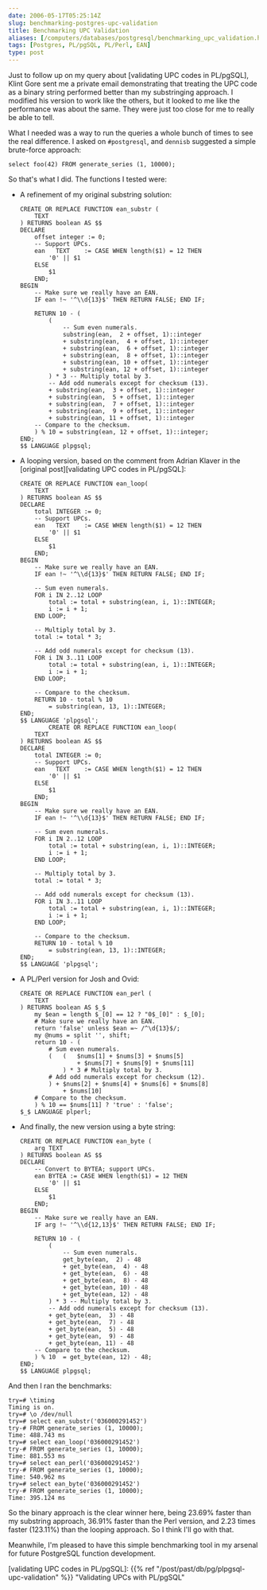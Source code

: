 ```yaml
--- 
date: 2006-05-17T05:25:14Z
slug: benchmarking-postgres-upc-validation
title: Benchmarking UPC Validation
aliases: [/computers/databases/postgresql/benchmarking_upc_validation.html]
tags: [Postgres, PL/pgSQL, PL/Perl, EAN]
type: post
---
```


Just to follow up on my query about [validating UPC codes in PL/pgSQL], Klint
Gore sent me a private email demonstrating that treating the UPC code as a
binary string performed better than my substringing approach. I modified his
version to work like the others, but it looked to me like the performance was
about the same. They were just too close for me to really be able to tell.

What I needed was a way to run the queries a whole bunch of times to see the
real difference. I asked on `#postgresql`, and `dennisb` suggested a simple
brute-force approach:

    select foo(42) FROM generate_series (1, 10000);

So that's what I did. The functions I tested were:

-   A refinement of my original substring solution:

    ``` plpgsql
    CREATE OR REPLACE FUNCTION ean_substr (
        TEXT
    ) RETURNS boolean AS $$
    DECLARE
        offset integer := 0;
        -- Support UPCs.
        ean   TEXT    := CASE WHEN length($1) = 12 THEN
            '0' || $1
        ELSE
            $1
        END;
    BEGIN
        -- Make sure we really have an EAN.
        IF ean !~ '^\\d{13}$' THEN RETURN FALSE; END IF;

        RETURN 10 - (
            (
                -- Sum even numerals.
                substring(ean,  2 + offset, 1)::integer
                + substring(ean,  4 + offset, 1)::integer
                + substring(ean,  6 + offset, 1)::integer
                + substring(ean,  8 + offset, 1)::integer
                + substring(ean, 10 + offset, 1)::integer
                + substring(ean, 12 + offset, 1)::integer
            ) * 3 -- Multiply total by 3.
            -- Add odd numerals except for checksum (13).
            + substring(ean,  3 + offset, 1)::integer
            + substring(ean,  5 + offset, 1)::integer
            + substring(ean,  7 + offset, 1)::integer
            + substring(ean,  9 + offset, 1)::integer
            + substring(ean, 11 + offset, 1)::integer
        -- Compare to the checksum.
        ) % 10 = substring(ean, 12 + offset, 1)::integer;
    END;
    $$ LANGUAGE plpgsql;
    ```

-   A looping version, based on the comment from Adrian Klaver in the [original
    post][validating UPC codes in PL/pgSQL]:

    ``` plpgsql
    CREATE OR REPLACE FUNCTION ean_loop(
        TEXT
    ) RETURNS boolean AS $$
    DECLARE
        total INTEGER := 0;
        -- Support UPCs.
        ean   TEXT    := CASE WHEN length($1) = 12 THEN
            '0' || $1
        ELSE
            $1
        END;
    BEGIN
        -- Make sure we really have an EAN.
        IF ean !~ '^\\d{13}$' THEN RETURN FALSE; END IF;

        -- Sum even numerals.
        FOR i IN 2..12 LOOP
            total := total + substring(ean, i, 1)::INTEGER;
            i := i + 1;
        END LOOP;

        -- Multiply total by 3.
        total := total * 3;

        -- Add odd numerals except for checksum (13).
        FOR i IN 3..11 LOOP
            total := total + substring(ean, i, 1)::INTEGER;
            i := i + 1;
        END LOOP;

        -- Compare to the checksum.
        RETURN 10 - total % 10
            = substring(ean, 13, 1)::INTEGER;
    END;
    $$ LANGUAGE 'plpgsql';
            CREATE OR REPLACE FUNCTION ean_loop(
        TEXT
    ) RETURNS boolean AS $$
    DECLARE
        total INTEGER := 0;
        -- Support UPCs.
        ean   TEXT    := CASE WHEN length($1) = 12 THEN
            '0' || $1
        ELSE
            $1
        END;
    BEGIN
        -- Make sure we really have an EAN.
        IF ean !~ '^\\d{13}$' THEN RETURN FALSE; END IF;

        -- Sum even numerals.
        FOR i IN 2..12 LOOP
            total := total + substring(ean, i, 1)::INTEGER;
            i := i + 1;
        END LOOP;

        -- Multiply total by 3.
        total := total * 3;

        -- Add odd numerals except for checksum (13).
        FOR i IN 3..11 LOOP
            total := total + substring(ean, i, 1)::INTEGER;
            i := i + 1;
        END LOOP;

        -- Compare to the checksum.
        RETURN 10 - total % 10
            = substring(ean, 13, 1)::INTEGER;
    END;
    $$ LANGUAGE 'plpgsql';
    ```

-   A PL/Perl version for Josh and Ovid:

    ``` plpgsql
    CREATE OR REPLACE FUNCTION ean_perl (
        TEXT
    ) RETURNS boolean AS $_$
        my $ean = length $_[0] == 12 ? "0$_[0]" : $_[0];
        # Make sure we really have an EAN.
        return 'false' unless $ean =~ /^\d{13}$/;
        my @nums = split '', shift;
        return 10 - (
            # Sum even numerals.
            (   (   $nums[1] + $nums[3] + $nums[5]
                    + $nums[7] + $nums[9] + $nums[11]
                ) * 3 # Multiply total by 3.
            # Add odd numerals except for checksum (12).
            ) + $nums[2] + $nums[4] + $nums[6] + $nums[8]
                + $nums[10]
        # Compare to the checksum.
        ) % 10 == $nums[11] ? 'true' : 'false';
    $_$ LANGUAGE plperl;
    ```

-   And finally, the new version using a byte string:

    ``` plpgsql
    CREATE OR REPLACE FUNCTION ean_byte (
        arg TEXT
    ) RETURNS boolean AS $$
    DECLARE
        -- Convert to BYTEA; support UPCs.
        ean BYTEA := CASE WHEN length($1) = 12 THEN
            '0' || $1
        ELSE
            $1
        END;
    BEGIN
        -- Make sure we really have an EAN.
        IF arg !~ '^\\d{12,13}$' THEN RETURN FALSE; END IF;

        RETURN 10 - (
            (
                -- Sum even numerals.
                get_byte(ean,  2) - 48
                + get_byte(ean,  4) - 48
                + get_byte(ean,  6) - 48
                + get_byte(ean,  8) - 48
                + get_byte(ean, 10) - 48
                + get_byte(ean, 12) - 48
            ) * 3 -- Multiply total by 3.
            -- Add odd numerals except for checksum (13).
            + get_byte(ean,  3) - 48
            + get_byte(ean,  7) - 48
            + get_byte(ean,  5) - 48
            + get_byte(ean,  9) - 48
            + get_byte(ean, 11) - 48
        -- Compare to the checksum.
        ) % 10  = get_byte(ean, 12) - 48;
    END;
    $$ LANGUAGE plpgsql;
    ```

And then I ran the benchmarks:

    try=# \timing
    Timing is on.
    try=# \o /dev/null
    try=# select ean_substr('036000291452')
    try-# FROM generate_series (1, 10000);
    Time: 488.743 ms
    try=# select ean_loop('036000291452')
    try-# FROM generate_series (1, 10000);
    Time: 881.553 ms
    try=# select ean_perl('036000291452')
    try-# FROM generate_series (1, 10000);
    Time: 540.962 ms
    try=# select ean_byte('036000291452')
    try-# FROM generate_series (1, 10000);
    Time: 395.124 ms

So the binary approach is the clear winner here, being 23.69% faster than my
substring approach, 36.91% faster than the Perl version, and 2.23 times faster
(123.11%) than the looping approach. So I think I'll go with that.

Meanwhile, I'm pleased to have this simple benchmarking tool in my arsenal for
future PostgreSQL function development.

  [validating UPC codes in PL/pgSQL]: {{% ref "/post/past/db/pg/plpgsql-upc-validation" %}}
    "Validating UPCs with PL/pgSQL"
